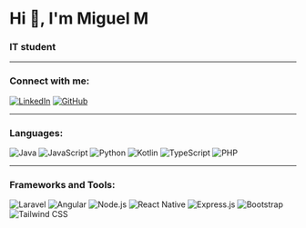 # Hi 👋, I'm Miguel M

### IT student

---

### Connect with me:

[![LinkedIn](https://img.shields.io/badge/-LinkedIn-%230077B5?style=flat-square&logo=linkedin&logoColor=white)](https://www.linkedin.com/in/antonio-miguel-martinez-martinez-86706626a/)
[![GitHub](https://img.shields.io/badge/-GitHub-%2312100E?style=flat-square&logo=github&logoColor=white)](https://github.com/tu-usuario-github)

---

### Languages:

![Java](https://img.shields.io/badge/-Java-%23ED8B00?style=flat-square&logo=java&logoColor=white)
![JavaScript](https://img.shields.io/badge/-JavaScript-%23F7DF1E?style=flat-square&logo=javascript&logoColor=black)
![Python](https://img.shields.io/badge/-Python-%233776AB?style=flat-square&logo=python&logoColor=white)
![Kotlin](https://img.shields.io/badge/-Kotlin-%230095D5?style=flat-square&logo=kotlin&logoColor=white)
![TypeScript](https://img.shields.io/badge/-TypeScript-%23007ACC?style=flat-square&logo=typescript&logoColor=white)
![PHP](https://img.shields.io/badge/-PHP-%23777BB4?style=flat-square&logo=php&logoColor=white)




---

### Frameworks and Tools:

![Laravel](https://img.shields.io/badge/-Laravel-%23FF2D20?style=flat-square&logo=laravel&logoColor=white)
![Angular](https://img.shields.io/badge/-Angular-%23DD0031?style=flat-square&logo=angular&logoColor=white)
![Node.js](https://img.shields.io/badge/-Node.js-%23339933?style=flat-square&logo=node.js&logoColor=white)
![React Native](https://img.shields.io/badge/-React%20Native-%2361DAFB?style=flat-square&logo=react&logoColor=black)
![Express.js](https://img.shields.io/badge/-Express.js-%23000000?style=flat-square&logo=express&logoColor=white)
![Bootstrap](https://img.shields.io/badge/-Bootstrap-%23563D7C?style=flat-square&logo=bootstrap&logoColor=white)
![Tailwind CSS](https://img.shields.io/badge/-Tailwind%20CSS-%2338B2AC?style=flat-square&logo=tailwind-css&logoColor=white)


